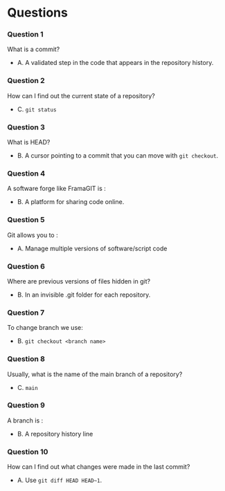 # Questions

### Question 1

What is a commit?

- A. A validated step in the code that appears in the repository history. 


### Question 2

How can I find out the current state of a repository?


- C. `git status`


### Question 3

What is HEAD?

- B. A cursor pointing to a commit that you can move with `git checkout`.

### Question 4

A software forge like FramaGIT is :

- B. A platform for sharing code online.


### Question 5

Git allows you to :

- A. Manage multiple versions of software/script code


### Question 6

Where are previous versions of files hidden in git?

- B. In an invisible .git folder for each repository.

### Question 7

To change branch we use:

- B. `git checkout <branch name>`

### Question 8

Usually, what is the name of the main branch of a repository?


- C. `main`

### Question 9

A branch is :

- B. A repository history line

### Question 10

How can I find out what changes were made in the last commit?

- A. Use `git diff HEAD HEAD~1`.
